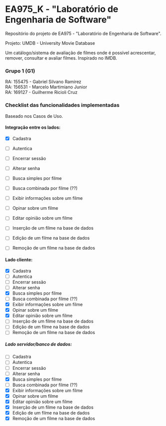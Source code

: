 # EA975_K - "Laboratório de Engenharia de Software"
Repositório do projeto de EA975 - "Laboratório de Engenharia de Software".

Projeto: UMDB - University Movie Database 

Um catálogo/sistema de avaliação de filmes onde é possível acrescentar, 
remover, consultar e avaliar filmes. Inspirado no IMDB.


### Grupo 1 (G1)
RA: 155475 - Gabriel Silvano Ramirez\
RA: 156531 - Marcelo Martimiano Junior\
RA: 169127 - Guilherme Ricioli Cruz


### Checklist das funcionalidades implementadas

Baseado nos Casos de Uso.

#### Integração entre os lados: 

- [x] Cadastra
- [ ] Autentica
- [ ] Encerrar sessão
- [ ] Alterar senha
- [ ] Busca simples por filme
- [ ] Busca combinada por filme (??)
- [ ] Exibir informações sobre um filme
- [ ] Opinar sobre um filme
- [ ] Editar opinião sobre um filme
- [ ] Inserção de um filme na base de dados
- [ ] Edição de um filme na base de dados
- [ ] Remoção de um filme na base de dados


#### Lado cliente:

- [x] Cadastra
- [ ] Autentica
- [ ] Encerrar sessão
- [ ] Alterar senha
- [x] Busca simples por filme
- [ ] Busca combinada por filme (??)
- [x] Exibir informações sobre um filme
- [x] Opinar sobre um filme
- [x] Editar opinião sobre um filme
- [ ] Inserção de um filme na base de dados
- [ ] Edição de um filme na base de dados
- [ ] Remoção de um filme na base de dados

##### Lado servidor/banco de dados:

- [ ] Cadastra
- [ ] Autentica
- [ ] Encerrar sessão
- [ ] Alterar senha
- [x] Busca simples por filme
- [ ] Busca combinada por filme (??)
- [x] Exibir informações sobre um filme
- [x] Opinar sobre um filme
- [x] Editar opinião sobre um filme
- [x] Inserção de um filme na base de dados
- [x] Edição de um filme na base de dados
- [x] Remoção de um filme na base de dados
